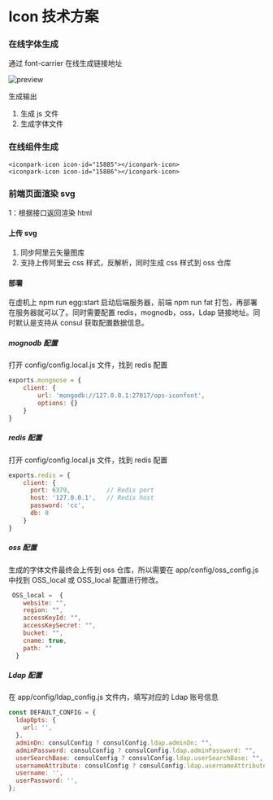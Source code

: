 #  Icon 技术方案

### 在线字体生成

通过 font-carrier 在线生成链接地址

![preview](https://web-data.zmlearn.com/image/cwyi1FF2iSbJtqXKrKiy1b/502280468-5cec90de12b0a_fix732.png)

生成输出

1. 生成 js 文件
2. 生成字体文件

### 在线组件生成

```
<iconpark-icon icon-id="15885"></iconpark-icon>
<iconpark-icon icon-id="15886"></iconpark-icon>
```

### 前端页面渲染 svg

1：根据接口返回渲染 html


#### 上传 svg 
1. 同步阿里云矢量图库
2. 支持上传阿里云 css 样式，反解析，同时生成 css 样式到 oss 仓库


#### 部署
在虚机上 npm run egg:start 启动后端服务器，前端 npm run fat 打包，再部署在服务器就可以了。同时需要配置 redis，mognodb，oss，Ldap 链接地址。同时默认是支持从 consul 获取配置数据信息。

##### mognodb 配置
打开 config/config.local.js 文件，找到 redis 配置
```javascript
exports.mongoose = {
    client: {
        url: 'mongodb://127.0.0.1:27017/ops-iconfont',
        options: {}
    }
}
```
##### redis 配置
打开 config/config.local.js 文件，找到 redis 配置

```javascript
exports.redis = {
    client: {
      port: 6379,          // Redis port
      host: '127.0.0.1',   // Redis host
      password: 'cc',
      db: 0
    }
}
```
##### oss 配置
生成的字体文件最终会上传到 oss 仓库，所以需要在 app/config/oss_config.js 中找到 OSS_local 或 OSS_local 配置进行修改。

```javascript
 OSS_local =  {
    website: "",
    region: "",
    accessKeyId: "",
    accessKeySecret: "",
    bucket: "",
    cname: true,
    path: ""
  }
```
##### Ldap 配置
在 app/config/ldap_config.js 文件内，填写对应的 Ldap 账号信息
```javascript
const DEFAULT_CONFIG = {
  ldapOpts: {
    url: '',
  },
  adminDn: consulConfig ? consulConfig.ldap.adminDn: "",
  adminPassword: consulConfig ? consulConfig.ldap.adminPassword: "",
  userSearchBase: consulConfig ? consulConfig.ldap.userSearchBase: "",
  usernameAttribute: consulConfig ? consulConfig.ldap.usernameAttribute : "",
  username: '',
  userPassword: '',
};
```

